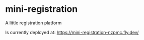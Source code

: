 # mini-registration

A little registration platform

Is currently deployed at: https://mini-registration-nzpmc.fly.dev/